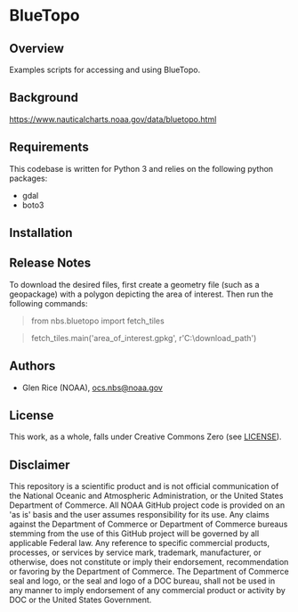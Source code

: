 BlueTopo
========

Overview
--------
Examples scripts for accessing and using BlueTopo.

Background
----------
https://www.nauticalcharts.noaa.gov/data/bluetopo.html

Requirements
------------

This codebase is written for Python 3 and relies on the following python
packages:

-   gdal
-   boto3

Installation
------------

Release Notes
-------------
To download the desired files, first create a geometry file (such as a geopackage) with a polygon depicting the area of interest.  Then run the following commands:
  
  > from nbs.bluetopo import fetch_tiles
  
  > fetch_tiles.main('area_of_interest.gpkg', r'C:\download_path')

Authors
-------

-   Glen Rice (NOAA), <ocs.nbs@noaa.gov>


License
-------

This work, as a whole, falls under Creative Commons Zero (see
[LICENSE](LICENSE)).

Disclaimer
----------

This repository is a scientific product and is not official
communication of the National Oceanic and Atmospheric Administration, or
the United States Department of Commerce. All NOAA GitHub project code
is provided on an 'as is' basis and the user assumes responsibility for
its use. Any claims against the Department of Commerce or Department of
Commerce bureaus stemming from the use of this GitHub project will be
governed by all applicable Federal law. Any reference to specific
commercial products, processes, or services by service mark, trademark,
manufacturer, or otherwise, does not constitute or imply their
endorsement, recommendation or favoring by the Department of Commerce.
The Department of Commerce seal and logo, or the seal and logo of a DOC
bureau, shall not be used in any manner to imply endorsement of any
commercial product or activity by DOC or the United States Government.
